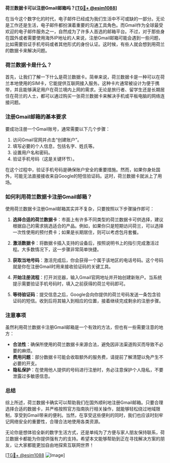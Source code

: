 **荷兰数据卡可以注册Gmail邮箱吗？[[TG💪+ @esim1088](https://t.me/s/esim1088)]**

在当今这个数字化的时代，电子邮件已经成为我们生活中不可或缺的一部分。无论是工作还是生活，电子邮件都扮演着重要的沟通工具角色。而Gmail作为全球最受欢迎的电子邮件服务之一，自然成为了许多人首选的邮箱平台。不过，对于那些身在国外或者需要使用海外IP地址的人来说，注册Gmail邮箱可能会遇到一些问题，比如需要验证手机号码或者其他形式的身份认证。这时候，有些人就会想到用荷兰的数据卡来解决问题。

### 荷兰数据卡是什么？

首先，让我们了解一下什么是荷兰数据卡。简单来说，荷兰数据卡是一种可以在荷兰本地使用的SIM卡，它能提供互联网接入服务。这种卡片通常被设计为便于携带，并且能够满足用户在荷兰境内上网的需求。无论是旅行者、留学生还是长期居住在荷兰的人士，都可以通过购买一张荷兰数据卡来解决手机或平板电脑的网络连接问题。

### 注册Gmail邮箱的基本要求

要成功注册一个Gmail账号，通常需要以下几个步骤：

1. 访问Gmail官网并点击“创建账户”。
2. 填写必要的个人信息，包括名字、姓氏等。
3. 设置用户名和密码。
4. 验证手机号码（这是关键环节）。

在这个过程中，验证手机号码是确保账户安全的重要措施。然而，如果你身处国外，可能无法直接接收来自Google的短信验证码。这时，荷兰数据卡就派上了用场。

### 如何利用荷兰数据卡注册Gmail邮箱？

使用荷兰数据卡注册Gmail邮箱其实并不复杂，只要按照以下步骤操作即可：

1. **选择合适的荷兰数据卡**：市面上有许多不同类型的荷兰数据卡可供选择，建议根据自己的需求挑选适合的产品。例如，如果你只是短期访问荷兰，可以选择一次性使用的预付费卡；如果是长期居住，则可以考虑包月套餐。

2. **激活数据卡**：将数据卡插入支持的设备后，按照说明书上的指引完成激活过程。大多数情况下，这一步骤非常简单快捷。

3. **获取当地号码**：激活完成后，你会获得一个属于该地区的电话号码。这个号码就是你在注册Gmail时用来接收验证码的关键工具。

4. **开始注册流程**：打开浏览器，输入Gmail官网地址并开始创建新账户。当系统提示需要验证手机号码时，填入之前获得的荷兰号码即可。

5. **等待验证码**：提交信息之后，Google会向你提供的荷兰号码发送一条包含验证码的短信。收到后将其输入到相应的位置，接着继续完成剩余的注册步骤。

### 注意事项

虽然利用荷兰数据卡注册Gmail邮箱是一个有效的方法，但也有一些需要注意的地方：

- **合法性**：确保所使用的荷兰数据卡来源合法，避免因非法渠道购买而导致不必要的麻烦。
- **费用问题**：部分数据卡可能会收取额外的服务费，请提前了解清楚以免产生不必要的开支。
- **隐私保护**：在使用他人提供的号码进行注册时，务必注意保护个人隐私，不要泄露过多敏感信息。

### 总结

综上所述，荷兰数据卡确实可以帮助我们在国外顺利地注册Gmail邮箱。只要合理选择合适的数据卡，并严格按照官方指南执行相关操作，就能够轻松绕过地域限制，享受到Gmail带来的便利。当然，在享受这些便利的同时，我们也应该时刻牢记网络安全的重要性，合理合法地使用各类资源。

无论你是想体验全新的数字生活方式，还是单纯为了方便与家人朋友保持联系，荷兰数据卡都能为你提供强有力的支持。希望本文能够帮助到正在寻找解决方案的朋友，让大家都能更加自由地探索互联网世界！

[[TG💪+ @esim1088](https://t.me/s/esim1088) ![Image](https://i.postimg.cc/4NQfJmqS/Snipaste-2025-05-13-00-14-12.png)]